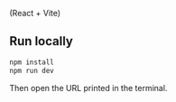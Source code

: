 (React + Vite)

## Run locally
```bash
npm install
npm run dev
```
Then open the URL printed in the terminal.

